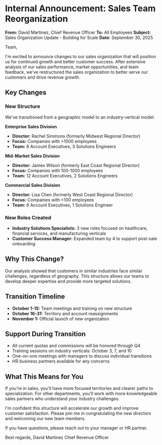 # Internal Announcement: Sales Team Reorganization

**From:** David Martinez, Chief Revenue Officer
**To:** All Employees
**Subject:** Sales Organization Update - Building for Scale
**Date:** September 30, 2025

Team,

I'm excited to announce changes to our sales organization that will position us for continued growth and better customer success. After extensive analysis of our sales performance, market opportunities, and team feedback, we've restructured the sales organization to better serve our customers and drive revenue growth.

## Key Changes

### New Structure
We've transitioned from a geographic model to an industry-vertical model:

**Enterprise Sales Division**
- **Director:** Rachel Simmons (formerly Midwest Regional Director)
- **Focus:** Companies with >1000 employees
- **Team:** 8 Account Executives, 3 Solutions Engineers

**Mid-Market Sales Division**
- **Director:** James Wilson (formerly East Coast Regional Director)
- **Focus:** Companies with 100-1000 employees
- **Team:** 12 Account Executives, 2 Solutions Engineers

**Commercial Sales Division**
- **Director:** Lisa Chen (formerly West Coast Regional Director)
- **Focus:** Companies with <100 employees
- **Team:** 6 Account Executives, 1 Solutions Engineer

### New Roles Created
- **Industry Solutions Specialists:** 3 new roles focused on healthcare, financial services, and manufacturing verticals
- **Customer Success Manager:** Expanded team by 4 to support post-sale onboarding

## Why This Change?
Our analysis showed that customers in similar industries face similar challenges, regardless of geography. This structure allows our teams to develop deeper expertise and provide more targeted solutions.

## Transition Timeline
- **October 1-15:** Team meetings and training on new structure
- **October 16-31:** Territory and account reassignments
- **November 1:** Official launch of new organization

## Support During Transition
- All current quotas and commissions will be honored through Q4
- Training sessions on industry verticals: October 3, 7, and 10
- One-on-one meetings with managers to discuss individual transitions
- HR business partners available for any concerns

## What This Means for You
If you're in sales, you'll have more focused territories and clearer paths to specialization. For other departments, you'll work with more knowledgeable sales partners who understand your industry challenges.

I'm confident this structure will accelerate our growth and improve customer satisfaction. Please join me in congratulating the new directors and welcoming our new team members.

If you have questions, please reach out to your manager or HR partner.

Best regards,
David Martinez
Chief Revenue Officer
